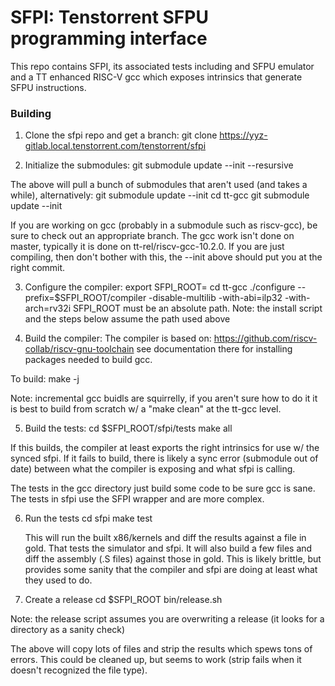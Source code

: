 SFPI: Tenstorrent SFPU programming interface
=============================

This repo contains SFPI, its associated tests including and SFPU emulator and
a TT enhanced RISC-V gcc which exposes intrinsics that generate SFPU
instructions.

### Building
1) Clone the sfpi repo and get a branch:
  git clone https://yyz-gitlab.local.tenstorrent.com/tenstorrent/sfpi

2) Initialize the submodules:
  git submodule update --init --resursive

  The above will pull a bunch of submodules that aren't used (and takes a
  while), alternatively:
    git submodule update --init
    cd tt-gcc
    git submodule update --init

  If you are working on gcc (probably in a submodule such as riscv-gcc), be
  sure to check out an appropriate branch.  The gcc work isn't done on master,
  typically it is done on tt-rel/riscv-gcc-10.2.0.  If you are just compiling,
  then don't bother with this, the --init above should put you at the right
  commit.

3) Configure the compiler:
    export SFPI_ROOT=<path to sfpi top level>
    cd tt-gcc
    ./configure --prefix=$SFPI_ROOT/compiler -disable-multilib -with-abi=ilp32 -with-arch=rv32i
    SFPI_ROOT must be an absolute path.  Note: the install script and the
    steps below assume the path used above

4) Build the compiler:
  The compiler is based on: https://github.com/riscv-collab/riscv-gnu-toolchain
  see documentation there for installing packages needed to build gcc.

  To build:
    make -j <n>

  Note: incremental gcc buidls are squirrelly, if you aren't sure how to do it
  it is best to build from scratch w/ a "make clean" at the tt-gcc level.

5) Build the tests:
    cd $SFPI_ROOT/sfpi/tests
    make all

  If this builds, the compiler at least exports the right intrinsics for use
  w/ the synced sfpi.  If it fails to build, there is likely a sync error
  (submodule out of date) between what the compiler is exposing and what sfpi
  is calling.

  The tests in the gcc directory just build some code to be sure gcc is sane.
  The tests in sfpi use the SFPI wrapper and are more complex.

6) Run the tests
    cd sfpi
    make test

   This will run the built x86/kernels and diff the results against a file in
   gold.  That tests the simulator and sfpi.  It will also build a few files
   and diff the assembly (.S files) against those in gold.  This is likely
   brittle, but provides some sanity that the compiler and sfpi are doing at
   least what they used to do.

7) Create a release
    cd $SFPI_ROOT
    bin/release.sh <path to release compiler>

  Note: the release script assumes you are overwriting a release (it looks
  for a directory as a sanity check)

  The above will copy lots of files and strip the results which spews tons of
  errors.  This could be cleaned up, but seems to work (strip fails when it
  doesn't recognized the file type).
